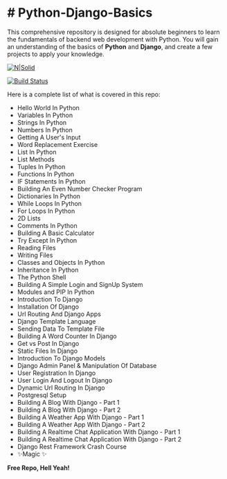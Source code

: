 # # Python-Django-Basics

This comprehensive repository is designed for absolute beginners to learn the fundamentals of backend web development with Python. You will gain an understanding of the basics of **Python** and **Django**, and create a few projects to apply your knowledge.

[![N|Solid](https://i.ibb.co/gwNSs5B/Screenshot-2023-02-06-125521.jpg)](https://nodesource.com/products/nsolid)

[![Build Status](https://travis-ci.org/joemccann/dillinger.svg?branch=master)](https://www.linkedin.com/in/maizied/)

Here is a complete list of what is covered in this repo:

- Hello World In Python
- Variables In Python
- Strings In Python
- Numbers In Python
- Getting A User's Input
- Word Replacement Exercise
- List In Python
- List Methods
- Tuples In Python
- Functions In Python
- IF Statements In Python
- Building An Even Number Checker Program
- Dictionaries In Python
- While Loops In Python
- For Loops In Python
- 2D Lists
- Comments In Python
- Building A Basic Calculator
- Try Except In Python
- Reading Files
- Writing Files
- Classes and Objects In Python
- Inheritance In Python
- The Python Shell
- Building A Simple Login and SignUp System
- Modules and PIP In Python
- Introduction To Django
- Installation Of Django
- Url Routing And Django Apps
- Django Template Language
- Sending Data To Template File
- Building A Word Counter In Django
- Get vs Post In Django
- Static Files In Django
- Introduction To Django Models
- Django Admin Panel & Manipulation Of Database
- User Registration In Django
- User Login And Logout In Django
- Dynamic Url Routing In Django
- Postgresql Setup
- Building A Blog With Django - Part 1
- Building A Blog With Django - Part 2
- Building A Weather App With Django - Part 1
- Building A Weather App With Django - Part 2
- Building A Realtime Chat Application With Django - Part 1
- Building A Realtime Chat Application With Django - Part 2
- Django Rest Framework Crash Course
- ✨Magic ✨


**Free Repo, Hell Yeah!**
